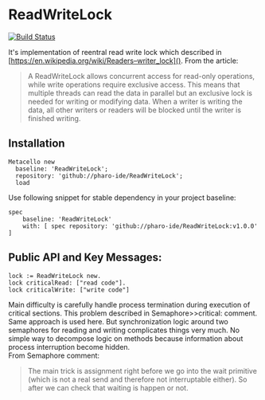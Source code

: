 # ReadWriteLock
[![Build Status](https://travis-ci.org/pharo-ide/ReadWriteLock.svg?branch=master)](https://travis-ci.org/pharo-ide/ReadWriteLock)

It's implementation of reentral read write lock which described in 
[https://en.wikipedia.org/wiki/Readers–writer_lock](). From the article:

> A ReadWriteLock allows concurrent access for read-only operations, while write operations require exclusive access. This means that multiple threads can read the data in parallel but an exclusive lock is needed for writing or modifying data. When a writer is writing the data, all other writers or readers will be blocked until the writer is finished writing.

## Installation
```Smalltalk
Metacello new
  baseline: 'ReadWriteLock';
  repository: 'github://pharo-ide/ReadWriteLock';
  load
```
Use following snippet for stable dependency in your project baseline:
```Smalltalk
spec
    baseline: 'ReadWriteLock'
    with: [ spec repository: 'github://pharo-ide/ReadWriteLock:v1.0.0' ]
```
## Public API and Key Messages:
```Smalltalk
lock := ReadWriteLock new.
lock criticalRead: ["read code"].
lock criticalWrite: ["write code"]
```
Main difficulty is carefully handle process termination during execution of critical sections. This problem described in Semaphore>>critical: comment. Same approach is used here. But synchronization logic around two semaphores for reading and writing complicates things very much. No simple way to decompose logic on methods because information about process interruption become hidden.</br>
From Semaphore comment:
>The main trick is assignment right before we go into the wait primitive (which is not a real send and therefore not interruptable either). So after we can check that waiting is happen or not.
